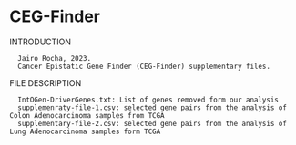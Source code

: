 # CEG-Finder


INTRODUCTION
      
      Jairo Rocha, 2023.
      Cancer Epistatic Gene Finder (CEG-Finder) supplementary files.



FILE DESCRIPTION

      IntOGen-DriverGenes.txt: List of genes removed form our analysis
      supplemenraty-file-1.csv: selected gene pairs from the analysis of Colon Adenocarcinoma samples from TCGA
      supplementary-file-2.csv: selected gene pairs from the analysis of Lung Adenocarcinoma samples form TCGA
